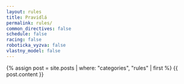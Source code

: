 ```yaml
---
layout: rules
title: Pravidlá
permalink: rules/
common_directives: false
schedule: false
racing: false
roboticka_vyzva: false
vlastny_model: false
---
```


{% assign post = site.posts | where: "categories", "rules" | first %}
{{ post.content }}
